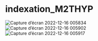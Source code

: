 # indexation_M2THYP

![Capture d’écran 2022-12-16 005834](https://user-images.githubusercontent.com/108077201/207992396-a4456763-4ad8-470c-9477-9f15ca390bd1.png)
![Capture d’écran 2022-12-16 005902](https://user-images.githubusercontent.com/108077201/207992403-efd17270-811e-4bfb-a5b0-8dad64a35e04.png)
![Capture d’écran 2022-12-16 005917](https://user-images.githubusercontent.com/108077201/207992404-fe671354-ab69-4922-9532-aeaed926207d.png)
